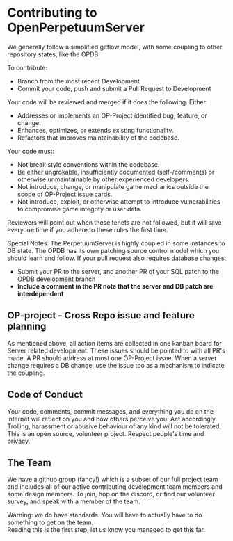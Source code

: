 # Contributing to OpenPerpetuumServer

We generally follow a simplified gitflow model, with some coupling to other repository states, like the OPDB.

To contribute:
 - Branch from the most recent Development
 - Commit your code, push and submit a Pull Request to Development

Your code will be reviewed and merged if it does the following.
Either:
 - Addresses or implements an OP-Project identified bug, feature, or change.
 - Enhances, optimizes, or extends existing functionality.
 - Refactors that improves maintainability  of the codebase.

Your code must:
 - Not break style conventions within the codebase.
 - Be either ungrokable, insufficiently documented (self-/comments) or otherwise unmaintainable by other experienced developers.
 - Not introduce, change, or manipulate game mechanics outside the scope of OP-Project issue cards.
 - Not introduce, exploit, or otherwise attempt to introduce vulnerabilities to compromise game integrity or user data.

Reviewers will point out when these tenets are not followed, but it will save everyone time if you adhere to these rules the first time.  

Special Notes:
The PerpetuumServer is highly coupled in some instances to DB state.  The OPDB has its own patching source control model which you should learn and follow.  If your pull request also requires database changes:
 - Submit your PR to the server, and another PR of your SQL patch to the OPDB development branch
 - **Include a comment in the PR note that the server and DB patch are interdependent**

## OP-project - Cross Repo issue and feature planning
As mentioned above, all action items are collected in one kanban board for Server related development.  These issues should be pointed to with all PR's made.  A PR should address at most one OP-Project issue.  When a server change requires a DB change, use the issue too as a mechanism to indicate the coupling.

## Code of Conduct

Your code, comments, commit messages, and everything you do on the internet will reflect on you and how others perceive you.  Act accordingly.
Trolling, harassment or abusive behaviour of any kind will not be tolerated.
This is an open source, volunteer project.  Respect people's time and privacy.

## The Team

We have a github group (fancy!) which is a subset of our full project team and includes all of our active contributing development team members and some design members.
To join, hop on the discord, or find our volunteer survey, and speak with a member of the team.

Warning: we do have standards.  You will have to actually have to do something to get on the team.  
Reading this is the first step, let us know you managed to get this far.